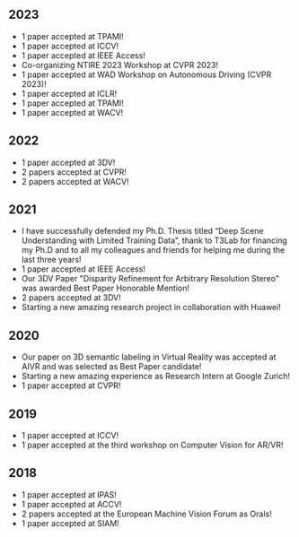 ## 2023

* 1 paper accepted at TPAMI!
* 1 paper accepted at ICCV!
* 1 paper accepted at IEEE Access!
* Co-organizing NTIRE 2023 Workshop at CVPR 2023!
* 1 paper accepted at WAD Workshop on Autonomous Driving (CVPR 2023)!
* 1 paper accepted at ICLR!
* 1 paper accepted at TPAMI!
* 1 paper accepted at WACV!

## 2022

* 1 paper accepted at 3DV!
* 2 papers accepted at CVPR!
* 2 papers accepted at WACV!

## 2021

* I have successfully defended my Ph.D. Thesis titled “Deep Scene Understanding with Limited Training Data”, thank to T3Lab for financing my Ph.D and to all my colleagues and friends for helping me during the last three years!
* 1 paper accepted at IEEE Access!
* Our 3DV Paper "Disparity Refinement for Arbitrary Resolution Stereo" was awarded Best Paper Honorable Mention!
* 2 papers accepted at 3DV!
* Starting a new amazing research project in collaboration with Huawei!

## 2020

* Our paper on 3D semantic labeling in Virtual Reality was accepted at AIVR and was selected as Best Paper candidate!
* Starting a new amazing experience as Research Intern at Google Zurich!
* 1 paper accepted at CVPR!

## 2019

* 1 paper accepted at ICCV!
* 1 paper accepted at the third workshop on Computer Vision for AR/VR!

## 2018

* 1 paper accepted at IPAS!
* 1 paper accepted at ACCV!
* 2 papers accepted at the European Machine Vision Forum as Orals!
* 1 paper accepted at SIAM!